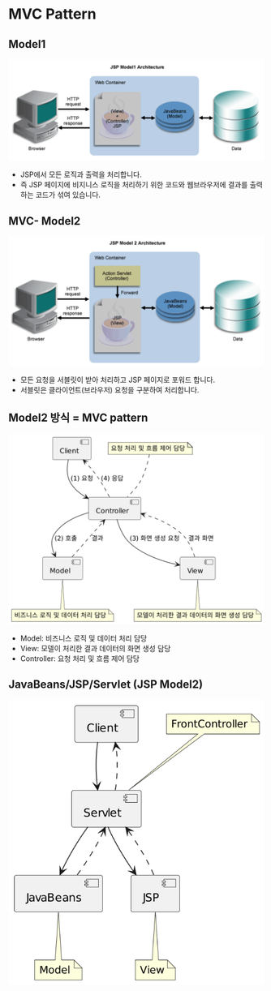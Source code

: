 # MVC Pattern
## Model1
<img src="../image/image%20(3).png"/>

- JSP에서 모든 로직과 출력을 처리합니다.
- 즉 JSP 페이지에 비지니스 로직을 처리하기 위한 코드와 웹브라우저에 결과를 출력하는 코드가 섞여 있습니다.
## MVC- Model2
<img src="../image/image%20(4).png"/>

- 모든 요청을 서블릿이 받아 처리하고 JSP 페이지로 포워드 합니다.
- 서블릿은 클라이언트(브라우저) 요청을 구분하여 처리합니다.
## Model2 방식 = MVC pattern
<img src="../image/TT0zIyD060Vm_Jx5Czh1Wj79mQMpa-1IEgJ9AQMNUqfwHHp53CLGLAXI9G45gIyen1gb1JzHx_8TlBoqs8ZhS___x-wvhcKo2WRfjbkyOxgc0qtJQX-wsEDs3Hcw85oJT_KHvU9NoaAdWrpFziIn1deECmYfrrXBZngmlWFr6dBX8cFKRS0sh6rKGDqErUIDh9nKgscqgEdObew5bzB_9AkvLDn5cx8iPLGW6KtLLq0MmznP.png"/>



- Model: 비즈니스 로직 및 데이터 처리 담당
- View: 모델이 처리한 결과 데이터의 화면 생성 담당
- Controller: 요청 처리 및 흐름 제어 담당
## JavaBeans/JSP/Servlet (JSP Model2)
<img src="../image/ROsn2eD038RtUugyG1qS7JfKw50e58Gkud1gMiJp8Z5Q-lQDLlGe7Uu8Nxu__r1PXn2ReMryRzbsKDggVJADlax94OEmzOEkq4jWLTJrv9LbyjO3O-TYO_BKDOeAE1mXpv0dXrAORO8eKhuw9k2pVh6JFQ5MQM2Vlv7jL9XPGjbjrlN_5Jq9Wb0FzDWn971cyfBgOt8EUHLB4g5kSOFk1AvKe_lZp8K9t1jycGy0.png">